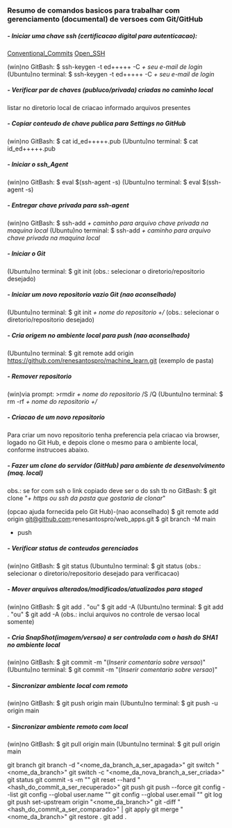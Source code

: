 ### **Resumo de comandos basicos para trabalhar com gerenciamento (documental) de versoes com Git/GitHub**

##### - **Iniciar uma chave ssh (certificacao digital para autenticacao):**

[](https://git-scm.com/book/pt-br/v2/Come%C3%A7ando-Configura%C3%A7%C3%A3o-Inicial-do-Git)
[Conventional_Commits](https://www.conventionalcommits.org/en/v1.0.0/)
[Open_SSH](https://help.ubuntu.com/community/SSH/OpenSSH/Keys#Generating_RSA_Keys)
[](https://docs.github.com/en)
[](https://docs.github.com/en/authentication/managing-commit-signature-verification/about-commit-signature-verification)
[](https://docs.github.com/en/authentication/managing-commit-signature-verification/telling-git-about-your-signing-key)
[]()
[]()

(win)no GitBash: $ ssh-keygen -t ed+++++ -C _+ seu e-mail de login_
(Ubuntu)no terminal: $ ssh-keygen -t ed+++++ -C _+ seu e-mail de login_

##### - **Verificar par de chaves (publuco/privada) criadas no caminho local**
listar no diretorio local de criacao informado arquivos presentes

##### - **Copiar conteudo de chave publica para Settings no GitHub**
(win)no GitBash: $ cat id_ed+++++.pub
(Ubuntu)no terminal: $ cat id_ed+++++.pub

##### - **Iniciar o ssh_Agent**
(win)no GitBash: $ eval $(ssh-agent -s)
(Ubuntu)no terminal: $ eval $(ssh-agent -s)

##### - **Entregar chave privada para ssh-agent**
(win)no GitBash: $ ssh-add _+ caminho para arquivo chave privada na maquina local_
(Ubuntu)no terminal: $ ssh-add _+ caminho para arquivo chave privada na maquina local_

##### - **Iniciar o Git**
(Ubuntu)no terminal: $ git init
(obs.: selecionar o diretorio/repositorio desejado)

##### - **Iniciar um novo repositorio vazio Git** (nao aconselhado)
(Ubuntu)no terminal: $ git init _+ nome do repositorio +/_
(obs.: selecionar o diretorio/repositorio desejado)

##### - **Cria origem no ambiente local para push** (nao aconselhado)
(Ubuntu)no terminal: $ git remote add origin https://github.com/renesantospro/machine_learn.git (exemplo de pasta)

##### - **Remover repositorio**
(win)via prompt: >rmdir _+ nome do repositorio_ /S /Q
(Ubuntu)no terminal: $ rm -rf _+ nome do repositorio +/_

##### - **Criacao de um novo repositorio**
Para criar um novo repositorio tenha preferencia pela criacao via browser, logado no Git Hub, e depois clone o mesmo para o ambiente local, conforme instrucoes abaixo.

#####  - **Fazer um clone do servidor (GitHub) para ambiente de desenvolvimento (maq. local)**
obs.: se for com ssh o link copiado deve ser o do ssh tb
no GitBash: $ git clone "_+ https ou ssh da pasta que gostaria de clonar_"

(opcao ajuda fornecida pelo Git Hub)-(nao aconselhado)
$ git remote add origin git@github.com:renesantospro/web_apps.git
$ git branch -M main
+ push

#####  - **Verificar status de conteudos gerenciados**
(win)no GitBash: $ git status
(Ubuntu)no terminal: $ git status
(obs.: selecionar o diretorio/repositorio desejado para verificacao)

#####  - **Mover arquivos alterados/modificados/atualizados para staged**
(win)no GitBash: $ git add . "ou" $ git add -A
(Ubuntu)no terminal: $ git add . "ou" $ git add -A
(obs.: inclui arquivos no controle de versao local somente)

##### - **Cria SnapShot(imagem/versao) a ser controlada com o hash do SHA1 no ambiente local**
(win)no GitBash: $ git commit -m "(_Inserir comentario sobre versao_)"
(Ubuntu)no terminal: $ git commit -m "(_Inserir comentario sobre versao_)"

##### - **Sincronizar ambiente local com remoto**
(win)no GitBash: $ git push origin main
(Ubuntu)no terminal: $ git push -u origin main

##### - **Sincronizar ambiente remoto com local**
(win)no GitBash: $ git pull origin main
(Ubuntu)no terminal: $ git pull origin main

git branch
git branch -d "<nome_da_branch_a_ser_apagada>"
git switch "<nome_da_branch>"
git switch -c "<nome_da_nova_branch_a_ser_criada>"
git status
git commit -s -m "<mensagem>"
git reset --hard "<hash_do_commit_a_ser_recuperado>"
git push
git push --force
git config --list
git config --global user.name "<nome>"
git config --global user.email "<e-mail>"
git log
git push set-upstream origin "<nome_da_branch>"
git -diff "<hash_do_commit_a_ser_comparado>" | git apply
git merge "<nome_da_branch>"
git restore .
git add .